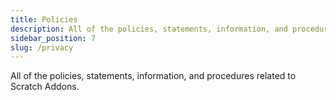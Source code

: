 ```yaml
---
title: Policies
description: All of the policies, statements, information, and procedures related to Scratch Addons.
sidebar_position: 7
slug: /privacy
---
```


All of the policies, statements, information, and procedures related to Scratch Addons.
